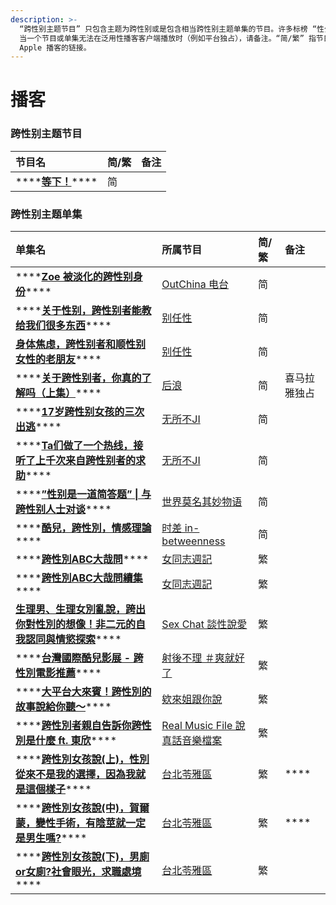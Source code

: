 ```yaml
---
description: >-
  “跨性别主题节目” 只包含主题为跨性别或是包含相当跨性别主题单集的节目。许多标榜 “性少数” 或是“LGBT” 的节目几乎没有跨性别相关的内容。
  当一个节目或单集无法在泛用性播客客户端播放时（例如平台独占），请备注。“简/繁” 指节目/单集简介（Show Notes）所使用的语言。条目的链接暂时为
  Apple 播客的链接。
---
```


# 播客

### 跨性别主题节目

| 节目名 | 简/繁 | 备注 |
| :--- | :--- | :--- |
| \*\*\*\*[**等下！**](https://podcasts.apple.com/us/podcast/%E7%AD%89%E4%B8%8B/id1505488710)\*\*\*\* | 简 |  |

### 

### 跨性别主题单集

| 单集名 | 所属节目 | 简/繁 | 备注 |
| :--- | :--- | :--- | :--- |
| \*\*\*\*[**Zoe 被淡化的跨性别身份**](https://podcasts.apple.com/us/podcast/zoe-%E8%A2%AB%E6%B7%A1%E5%8C%96%E7%9A%84%E8%B7%A8%E6%80%A7%E5%88%AB%E8%BA%AB%E4%BB%BD/id1510082987?i=1000474479167)\*\*\*\* | [OutChina 电台](https://podcasts.apple.com/us/podcast/outchina%E7%94%B5%E5%8F%B0/id1510082987) | 简 |  |
| \*\*\*\*[**关于性别，跨性别者能教给我们很多东西**](https://podcasts.apple.com/us/podcast/%E5%88%AB%E4%BB%BB%E6%80%A7/id1504822434?i=1000510720233)\*\*\*\* | [别任性](https://podcasts.apple.com/us/podcast/%E5%88%AB%E4%BB%BB%E6%80%A7/id1504822434) | 简 |  |
| [**身体焦虑，跨性别者和顺性别女性的老朋友**](https://podcasts.apple.com/us/podcast/%E5%88%AB%E4%BB%BB%E6%80%A7/id1504822434?i=1000474595559)\*\*\*\* | [别任性](https://podcasts.apple.com/us/podcast/%E5%88%AB%E4%BB%BB%E6%80%A7/id1504822434) | 简 |  |
| \*\*\*\*[**关于跨性别者，你真的了解吗（上集）**](https://www.ximalaya.com/qinggan/37754699/326793086)\*\*\*\* | [后浪](https://www.ximalaya.com/qinggan/37754699/) | 简 | 喜马拉雅独占 |
| \*\*\*\*[**17岁跨性别女孩的三次出逃**](https://podcasts.apple.com/us/podcast/s1e17-17%E5%B2%81%E8%B7%A8%E6%80%A7%E5%88%AB%E5%A5%B3%E5%AD%A9%E7%9A%84%E4%B8%89%E6%AC%A1%E5%87%BA%E9%80%83/id1496572608?i=1000476382296)\*\*\*\* | [无所不JI](https://podcasts.apple.com/us/podcast/%E6%97%A0%E6%89%80%E4%B8%8Dji/id1496572608) | 简 |  |
| \*\*\*\*[**Ta们做了一个热线，接听了上千次来自跨性别者的求助**](https://podcasts.apple.com/us/podcast/s1e5-ta%E4%BB%AC%E5%81%9A%E4%BA%86%E4%B8%80%E4%B8%AA%E7%83%AD%E7%BA%BF-%E6%8E%A5%E5%90%AC%E4%BA%86%E4%B8%8A%E5%8D%83%E6%AC%A1%E6%9D%A5%E8%87%AA%E8%B7%A8%E6%80%A7%E5%88%AB%E8%80%85%E7%9A%84%E6%B1%82%E5%8A%A9/id1496572608?i=1000466834873)\*\*\*\* | [无所不JI](https://podcasts.apple.com/us/podcast/%E6%97%A0%E6%89%80%E4%B8%8Dji/id1496572608) | 简 |  |
| \*\*\*\*[**”性别是一道简答题” \| 与跨性别人士对谈**](https://podcasts.apple.com/us/podcast/%E7%95%AA%E5%A4%9603-%E6%80%A7%E5%88%AB%E6%98%AF%E4%B8%80%E9%81%93%E7%AE%80%E7%AD%94%E9%A2%98-%E4%B8%8E%E8%B7%A8%E6%80%A7%E5%88%AB%E4%BA%BA%E5%A3%AB%E5%AF%B9%E8%B0%88/id1523389718?i=1000486323611)\*\*\*\* | [世界莫名其妙物语](https://podcasts.apple.com/us/podcast/%E4%B8%96%E7%95%8C%E8%8E%AB%E5%90%8D%E5%85%B6%E5%A6%99%E7%89%A9%E8%AF%AD/id1523389718) | 简 |  |
| \*\*\*\*[**酷兒，跨性別，情感理論**](https://podcasts.apple.com/us/podcast/%E6%97%B6%E5%B7%AE-in-betweenness/id1519667412?i=1000496666262) **** | [时差 in-betweenness](https://podcasts.apple.com/us/podcast/%E6%97%B6%E5%B7%AE-in-betweenness/id1519667412) | 简 |  |
| \*\*\*\*[**跨性別ABC大哉問**](https://podcasts.apple.com/us/podcast/%E8%B7%A8%E6%80%A7%E5%88%A5abc%E5%A4%A7%E5%93%89%E5%95%8F/id1514566650?i=1000505890811)\*\*\*\* | [女同志週記](https://podcasts.apple.com/us/podcast/%E5%A5%B3%E5%90%8C%E5%BF%97%E9%80%B1%E8%A8%98/id1514566650) | 繁 |  |
| \*\*\*\*[**跨性別ABC大哉問續集**](https://podcasts.apple.com/us/podcast/%E8%B7%A8%E6%80%A7%E5%88%A5abc%E5%A4%A7%E5%93%89%E5%95%8F%E7%BA%8C%E9%9B%86/id1514566650?i=1000506739714)\*\*\*\* | [女同志週記](https://podcasts.apple.com/us/podcast/%E5%A5%B3%E5%90%8C%E5%BF%97%E9%80%B1%E8%A8%98/id1514566650) | 繁 |  |
| [**生理男、生理女別亂說，跨出你對性別的想像！非二元的自我認同與情慾探索**](https://podcasts.apple.com/us/podcast/sex-chat-%E8%AB%87%E6%80%A7%E8%AA%AA%E6%84%9B/id1460651216?i=1000516885411)\*\*\*\* | [Sex Chat 談性說愛](https://podcasts.apple.com/us/podcast/sex-chat-%E8%AB%87%E6%80%A7%E8%AA%AA%E6%84%9B/id1460651216) | 繁 |  |
| \*\*\*\*[**台灣國際酷兒影展 - 跨性別電影推薦**](https://podcasts.apple.com/us/podcast/%E5%B0%84%E5%BE%8C%E4%B8%8D%E7%90%86-%E7%88%BD%E5%B0%B1%E5%A5%BD%E4%BA%86/id1513789868?i=1000489077259)\*\*\*\* | [射後不理 ＃爽就好了](https://podcasts.apple.com/us/podcast/%E5%B0%84%E5%BE%8C%E4%B8%8D%E7%90%86-%E7%88%BD%E5%B0%B1%E5%A5%BD%E4%BA%86/id1513789868) | 繁 |  |
| \*\*\*\*[**大平台大來賓！跨性別的故事說給你聽～**](https://podcasts.apple.com/us/podcast/ep23-%E5%A4%A7%E5%B9%B3%E5%8F%B0%E5%A4%A7%E4%BE%86%E8%B3%93-%E8%B7%A8%E6%80%A7%E5%88%A5%E7%9A%84%E6%95%85%E4%BA%8B%E8%AA%AA%E7%B5%A6%E4%BD%A0%E8%81%BD/id1515872367?i=1000496951446)\*\*\*\* | [欸來姐跟你說](https://podcasts.apple.com/us/podcast/%E6%AC%B8%E4%BE%86%E5%A7%90%E8%B7%9F%E4%BD%A0%E8%AA%AA/id1515872367) | 繁 |  |
| \*\*\*\*[**跨性別者親自告訴你跨性別是什麼 ft. 東欣**](https://podcasts.apple.com/us/podcast/ep2-%E8%B7%A8%E6%80%A7%E5%88%A5%E8%80%85%E8%A6%AA%E8%87%AA%E5%91%8A%E8%A8%B4%E4%BD%A0%E8%B7%A8%E6%80%A7%E5%88%A5%E6%98%AF%E4%BB%80%E9%BA%BC-ft-%E6%9D%B1%E6%AC%A3/id1542896749?i=1000518166947)\*\*\*\* | [Real Music File 說真話音樂檔案](https://podcasts.apple.com/us/podcast/real-music-file-%E8%AA%AA%E7%9C%9F%E8%A9%B1%E9%9F%B3%E6%A8%82%E6%AA%94%E6%A1%88/id1542896749) | 繁 |  |
| \*\*\*\*[**跨性別女孩說\(上\)，性別從來不是我的選擇，因為我就是這個樣子**](https://podcasts.apple.com/us/podcast/ep9-%E8%B7%A8%E6%80%A7%E5%88%A5%E5%A5%B3%E5%AD%A9%E8%AA%AA-%E4%B8%8A-%E6%80%A7%E5%88%A5%E5%BE%9E%E4%BE%86%E4%B8%8D%E6%98%AF%E6%88%91%E7%9A%84%E9%81%B8%E6%93%87-%E5%9B%A0%E7%82%BA%E6%88%91%E5%B0%B1%E6%98%AF%E9%80%99%E5%80%8B%E6%A8%A3%E5%AD%90-%E7%95%B0%E8%A8%80%E5%A0%82/id1526010739?i=1000492693487)\*\*\*\* | [台北苓雅區](https://podcasts.apple.com/us/podcast/%E5%8F%B0%E5%8C%97%E8%8B%93%E9%9B%85%E5%8D%80/id1526010739) | 繁 | \*\*\*\* |
| \*\*\*\*[**跨性別女孩說\(中\)，賀爾蒙，變性手術，有陰莖就一定是男生嗎?**](https://podcasts.apple.com/us/podcast/ep10-%E7%95%B0%E8%A8%80%E5%A0%82-%E8%B7%A8%E6%80%A7%E5%88%A5%E5%A5%B3%E5%AD%A9%E8%AA%AA-%E4%B8%AD-%E8%B3%80%E7%88%BE%E8%92%99-%E8%AE%8A%E6%80%A7%E6%89%8B%E8%A1%93-%E6%9C%89%E9%99%B0%E8%8E%96%E5%B0%B1%E4%B8%80%E5%AE%9A%E6%98%AF%E7%94%B7%E7%94%9F%E5%97%8E/id1526010739?i=1000493519152)\*\*\*\* | [台北苓雅區](https://podcasts.apple.com/us/podcast/%E5%8F%B0%E5%8C%97%E8%8B%93%E9%9B%85%E5%8D%80/id1526010739) | 繁 | \*\*\*\* |
| \*\*\*\*[**跨性別女孩說\(下\)，男廁or女廁?社會眼光，求職處境**](https://podcasts.apple.com/us/podcast/ep11-%E7%95%B0%E8%A8%80%E5%A0%82-%E8%B7%A8%E6%80%A7%E5%88%A5%E5%A5%B3%E5%AD%A9%E8%AA%AA-%E4%B8%8B-%E7%94%B7%E5%BB%81or%E5%A5%B3%E5%BB%81-%E7%A4%BE%E6%9C%83%E7%9C%BC%E5%85%89-%E6%B1%82%E8%81%B7%E8%99%95%E5%A2%83/id1526010739?i=1000494543217)\*\*\*\* | [台北苓雅區](https://podcasts.apple.com/us/podcast/%E5%8F%B0%E5%8C%97%E8%8B%93%E9%9B%85%E5%8D%80/id1526010739) | 繁 |  |





